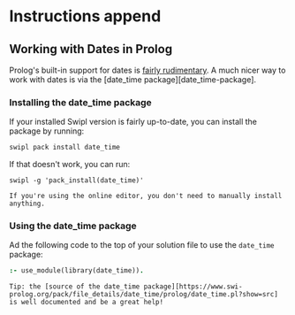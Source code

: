# Instructions append

## Working with Dates in Prolog

Prolog's built-in support for dates is [fairly rudimentary][built-in-dates-support].
A much nicer way to work with dates is via the [date_time package][date_time-package].

### Installing the date_time package

If your installed Swipl version is fairly up-to-date, you can install the package by running:

```bash
swipl pack install date_time
```

If that doesn't work, you can run:

```shell
swipl -g 'pack_install(date_time)'
```

~~~~exercism/note
If you're using the online editor, you don't need to manually install anything.
~~~~

### Using the date_time package

Ad the following code to the top of your solution file to use the `date_time` package:

```prolog
:- use_module(library(date_time)).
```

~~~~exercism/note
Tip: the [source of the date_time package][https://www.swi-prolog.org/pack/file_details/date_time/prolog/date_time.pl?show=src] is well documented and be a great help!
~~~~

[built-in-dates-support]: https://www.swi-prolog.org/pldoc/man?section=timedate
[date_time_package]: https://www.swi-prolog.org/pack/list?p=date_time
[date_time-package-source]: https://www.swi-prolog.org/pack/file_details/date_time/prolog/date_time.pl?show=src
